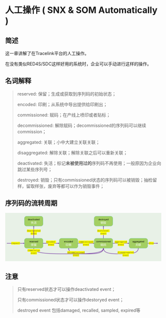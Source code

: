 # 人工操作 \( SNX & SOM Automatically \)

## 简述

这一章讲解了在Tracelink平台的人工操作。

在没有类似RED4S/SDC这样好用的系统时，企业可以手动进行这样的操作。

## 名词解释

> reserved: 保留；生成或获取到序列码的初始状态；
>
> encoded: 印刷；从系统中导出提供给印刷出；
>
> commissioned: 赋码；在产线上喷印或者贴标；
>
> decommissioned: 解除赋码；decommissioned的序列码可以继续commission；
>
> aggregated: 关联；小中大建立关联关联；
>
> disaggregated: 解除关联；解除关联之后可以重新关联；
>
> deactivated: 失活；标记**未被使用过的**序列码不再使用；一般原因为企业向跳过某些序列号；
>
> destroyed: 销毁；只有commissioned状态的序列码可以被销毁；抽检留样，留取样张，废弃等都可以作为销毁事件；

## 序列码的流转周期

![](/assets/2.1import.png)

## 注意

> 只有reserved状态才可以操作deactivated event；
>
> 只有commissioned状态才可以操作destoryed event；
>
> destroyed event 包括damaged, recalled, sampled, expired等



